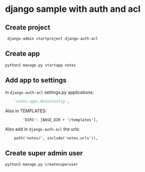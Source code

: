 # django sample with auth and acl

## Create project
```shell
 django-admin startproject django-auth-acl
```
## Create app
```shell
python3 manage.py startapp notes
```
## Add app to settings
in `django-auth-acl` settings.py applications:
```python
    'notes.apps.NotesConfig',
```
Also in TEMPLATES:
```
        'DIRS': [BASE_DIR + '/templates'],
```

Also add in `django-auth-acl` the urls:
```
    path('notes/', include('notes.urls')),
```
## Create super admin user

```shell
python3 manage.py createsuperuser
```